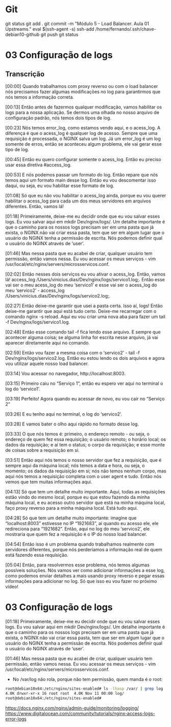 
# #####################################################################################################################################################
# #####################################################################################################################################################
# #####################################################################################################################################################
# #####################################################################################################################################################
# Git

git status
git add .
git commit -m "Módulo 5 - Load Balancer. Aula 01 Upstreams."
eval $(ssh-agent -s)
ssh-add /home/fernando/.ssh/chave-debian10-github
git push
git status



# #####################################################################################################################################################
# #####################################################################################################################################################
# #####################################################################################################################################################
# #####################################################################################################################################################
# 03 Configuração de logs

## Transcrição
[00:00] Quando trabalhamos com proxy reverso ou com o load balancer nós precisamos fazer algumas modificações no log para garantirmos que nós temos a informação correta.

[00:13] Então antes de fazermos qualquer modificação, vamos habilitar os logs para a nossa aplicação. Se dermos uma olhada no nosso arquivo de configuração padrão, nós temos dois tipos de log.

[00:23] Nós temos error_log, como estamos vendo aqui, e o acess_log. A diferença é que o acess_log é qualquer log de acesso. Sempre que uma requisição é processada, o NGINX salva um log. Já um error_log é um log somente de erros, então se aconteceu algum problema, ele vai gerar esse tipo de log.

[00:45] Então eu quero configurar somente o acess_log. Então eu preciso usar essa diretiva #access_log.

[00:53] E nós podemos passar um formato do log. Então repare que nós temos aqui um formato main desse log. Então eu vou descomentar isso daqui, ou seja, eu vou habilitar esse formato de log.

[01:08] Só que eu não vou habilitar o acess_log ainda, porque eu vou querer habilitar o acess_log para cada um dos meus servidores em arquivos diferentes. Então, vamos lá!

[01:18] Primeiramente, deixe-me eu decidir onde que eu vou salvar esses logs. Eu vou salvar aqui em mkdir Dev/nginx/logs/. Um detalhe importante é que o caminho para os nossos logs precisam ser em uma pasta que já exista, o NGINX não vai criar essa pasta, tem que ser em algum lugar que o usuário do NGINX tenha a permissão de escrita. Nós podemos definir qual o usuário do NGINX através de ‘user’.

[01:46] Mas nessa pasta que eu acabei de criar, qualquer usuário tem permissão, então vamos nessa. Eu vou acessar os meus serviços - vim /usr/local/etc/nginx/servers/microsservicos.conf.

[02:02] Então nesses dois serviços eu vou ativar o acess_log. Então, vamos lá! access_log /Users/vinicius.dias/Dev/nginx/logs/servico1.log;. Então esse vai ser o meu acess_log do meu ‘servico1’ e esse vai ser o acess_log do meu ‘servico2’ - access_log /Users/vinicius.dias/Dev/nginx/logs/servico2.log;.

[02:27] Então deixe-me garantir que usei a pasta certa. Isso aí, logs! Então deixe-me garantir que aqui está tudo certo. Deixe-me recarregar com o comando nginx -s reload. Aqui eu vou criar uma nova aba para fazer um tail -f Dev/nginx/logs/servico1.log.

[02:48] Então esse comando tail -f fica lendo esse arquivo. E sempre que acontecer alguma coisa; se alguma linha for escrita nesse arquivo, já vai aparecer diretamente aqui no comando.

[02:59] Então vou fazer a mesma coisa com o ‘servico2’ - tail -f Dev/nginx/logs/servico2.log. Então eu estou lendo os dois arquivos e agora vou utilizar aquele nosso load balancer.

[03:14] Vou acessar no navegador, http://localhost:8003.

[03:15] Primeiro caiu no “Serviço 1”, então eu espero ver aqui no terminal o log do ‘servico1’.

[03:19] Perfeito! Agora quando eu acessar de novo, eu vou cair no “Serviço 2”

[03:26] E eu tenho aqui no terminal, o log do ‘servico2’.

[03:28] E vamos bater o olho aqui rápido no formato desse log.

[03:33] O que nós temos é: primeiro, o endereço remoto - ou seja, o endereço de quem fez essa requisição; o usuário remoto; o horário local; os dados da requisição; e aí tem o status; o corpo da requisição; e esse monte de coisas sobre a requisição em si.

[03:51] Então aqui nós temos o nosso servidor que fez a requisição, que é sempre aqui da máquina local; nós temos a data e hora, ou seja, o momento; os dados da requisição em si; nós não temos nenhum corpo, mas aqui nós temos a requisição completa com o user agent e tudo. Então nós vemos que tem muitas informações aqui.

[04:13] Só que tem um detalhe muito importante. Aqui, todas as requisições estão vindo do mesmo local, porque eu que estou fazendo da minha máquina local, e eu acesso outro servidor que está na minha máquina local, faço proxy reverso para a minha máquina local. Está tudo aqui.

[04:28] Só que tem um detalhe muito importante: imagine que “localhost:8003” estivesse no IP “1921683”, aí quando eu acesso ele, ele redireciona para “1921682”. Então, aqui no log do meu ‘servico2’, ele mostraria que quem fez a requisição é o IP do nosso load balancer.

[04:54] Então isso é um problema quando trabalhamos realmente com servidores diferentes, porque nós perderíamos a informação real de quem está fazendo essa requisição.

[05:04] Então, para resolvermos esse problema, nós temos algumas possíveis soluções. Nós vamos ver como adicionar informações a esse log, como podemos enviar detalhes a mais usando proxy reverso e pegar essas informações para adicionar no log. Só que isso eu vou fazer no próximo vídeo!



# #####################################################################################################################################################
# #####################################################################################################################################################
# #####################################################################################################################################################
# #####################################################################################################################################################
# 03 Configuração de logs


[01:18] Primeiramente, deixe-me eu decidir onde que eu vou salvar esses logs. Eu vou salvar aqui em mkdir Dev/nginx/logs/. Um detalhe importante é que o caminho para os nossos logs precisam ser em uma pasta que já exista, o NGINX não vai criar essa pasta, tem que ser em algum lugar que o usuário do NGINX tenha a permissão de escrita. Nós podemos definir qual o usuário do NGINX através de ‘user’.

[01:46] Mas nessa pasta que eu acabei de criar, qualquer usuário tem permissão, então vamos nessa. Eu vou acessar os meus serviços - vim /usr/local/etc/nginx/servers/microsservicos.conf.


- No /var/log não rola, porque não tem permissão, quem manda é o root:

~~~~bash
root@debian10x64:/etc/nginx/sites-enabled# ls -lhasp /var/ | grep log
4.0K drwxr-xr-x 16 root root  4.0K Nov 11 00:00 log/
root@debian10x64:/etc/nginx/sites-enabled#
~~~~





https://docs.nginx.com/nginx/admin-guide/monitoring/logging/
https://www.digitalocean.com/community/tutorials/nginx-access-logs-error-logs